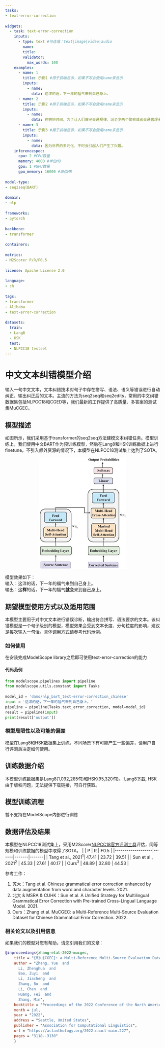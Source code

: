 ```yaml
---
tasks:
- text-error-correction

widgets:
  - task: text-error-correction
    inputs:
      - type: text #可选值：text|image|video|audio
        name: 
        title: 
        validator: 
          max_words: 100 
    examples:
      - name: 1
        title: 示例1 #用于前端显示，如果不写会使用name来显示
        inputs:
          - name:
            data: 这洋的话，下一年的福气来到自己身上。
      - name: 2
        title: 示例2 #用于前端显示，如果不写会使用name来显示
        inputs:
          - name:
            data: 在拥挤时间，为了让人们尊守交通规律，派至少两个警察或者交通管理者。
      - name: 3
        title: 示例3 #用于前端显示，如果不写会使用name来显示
        inputs:
          - name:
            data: 因为世界的多元化，不时会引起人们产生了兴趣。
    inferencespec:
      cpu: 2 #CPU数量
      memory: 4000 #单位MB
      gpu: 1 #GPU数量
      gpu_memory: 16000 #单位MB

model-type:
- seq2seq(BART)

domain:
- nlp

frameworks:
- pytorch

backbone:
- transformer

containers:

metrics:
- M2Scorer P/R/F0.5

license: Apache License 2.0

language: 
- ch

tags:
- transformer
- Alibaba
- text-error-correction

datasets:
  train:
  - Lang8
  - HSK
  test: 
  - NLPCC18 testset
---
```


# 中文文本纠错模型介绍
输入一句中文文本，文本纠错技术对句子中存在拼写、语法、语义等错误进行自动纠正，输出纠正后的文本。主流的方法为seq2seq和seq2edits，常用的中文纠错数据集包括NLPCC18和CGED等，我们最新的工作提供了高质量、多答案的测试集MuCGEC。
## 模型描述

如图所示，我们采用基于transformer的seq2seq方法建模文本纠错任务。模型训练上，我们使用中文BART作为预训练模型，然后在Lang8和HSK训练数据上进行finetune。不引入额外资源的情况下，本模型在NLPCC18测试集上达到了SOTA。

<p align="center">
    <img src="./description/model.jpg" alt="donuts" />

模型效果如下：   
输入：这洋的话，下一年的福气来到自己身上。   
输出：这**样**的话，下一年的福气**就会**来到自己身上。 

## 期望模型使用方式以及适用范围
本模型主要用于对中文文本进行错误诊断，输出符合拼写、语法要求的文本。该纠错模型是一个句子级别的模型，模型效果会受到文本长度、分句粒度的影响，建议是每次输入一句话。具体调用方式请参考代码示例。

### 如何使用
在安装完成ModelScope library之后即可使用text-error-correction的能力

#### 代码范例
```python
from modelscope.pipelines import pipeline
from modelscope.utils.constant import Tasks

model_id = 'damo/nlp_bart_text-error-correction_chinese'
input = '这洋的话，下一年的福气来到自己身上。'
pipeline = pipeline(Tasks.text_error_correction, model=model_id)
result = pipeline(input)
print(result['output'])

```

### 模型局限性以及可能的偏差
模型在Lang8和HSK数据集上训练，不同场景下有可能产生一些偏差，请用户自行评测后决定如何使用。

## 训练数据介绍
本模型训练数据集是Lang8(1,092,285句)和HSK(95,320句)。 Lang8[下载](http://tcci.ccf.org.cn/conference/2018/taskdata.php), HSK由于版权问题，无法提供下载链接，可自行获取。

## 模型训练流程
暂不支持在ModelScope内部进行训练

## 数据评估及结果
本模型在NLPCC18测试集上，采用M2Scorer[NLPCC18官方评测工具](https://github.com/nusnlp/m2scorer)评估，同等规模和训练数据的模型中取得了SOTA。
|                   | P     | R     | F0.5  |
|-------------------|-------|-------|-------|
| Tang et al., 2021<sup>1</sup>| 47.41 | 23.72 | 39.51 |
| Sun et al., 2021<sup>2</sup>  | 45.33 | 27.61 | 40.17 |
| Ours<sup>3</sup>            | 48.89 | 32.80 | 44.53 |

参考工作：
1. 苏大：Tang et al. Chinese grammatical error correction enhanced by data augmentation from word and character levels. 2021.
2. 北大 & MSRA & CUHK：Sun et al. A Unified Strategy for Multilingual Grammatical Error Correction with Pre-trained Cross-Lingual Language Model. 2021.
3. Ours：Zhang et al. MuCGEC: a Multi-Reference Multi-Source Evaluation Dataset for
Chinese Grammatical Error Correction. 2022.

### 相关论文以及引用信息
如果我们的模型对您有帮助，请您引用我们的文章：
```BibTeX
@inproceedings{zhang-etal-2022-mucgec,
    title = "{M}u{CGEC}: a Multi-Reference Multi-Source Evaluation Dataset for {C}hinese Grammatical Error Correction",
    author = "Zhang, Yue  and
      Li, Zhenghua  and
      Bao, Zuyi  and
      Li, Jiacheng  and
      Zhang, Bo  and
      Li, Chen  and
      Huang, Fei  and
      Zhang, Min",
    booktitle = "Proceedings of the 2022 Conference of the North American Chapter of the Association for Computational Linguistics: Human Language Technologies",
    month = jul,
    year = "2022",
    address = "Seattle, United States",
    publisher = "Association for Computational Linguistics",
    url = "https://aclanthology.org/2022.naacl-main.227",
    pages = "3118--3130"
    }
```


